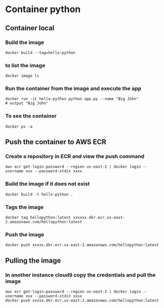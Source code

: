 # Container python

## Container local

### Build the image
```
docker build --tag=hello-python
```
### to list the image
 
```
docker image ls
```
 
### Run the container from the image and execute the app
```
docker run -it hello-python python app.py --name "Big John"
# output "Big John"
````

### To see the container
```
docker ps -a
```

## Push the container to AWS ECR

### Create a repository in ECR and view the push command
```
aws ecr get-login-password --region us-east-2 | docker login --username xxx --password-stdin xxxx
```
### Build the image if it does not exist
 ```
 docker build -t hello-python .
 
 ```
 ### Tags the image
 ```
 docker tag hellopython:latest xxxxxx.dkr.ecr.us-east-2.amazonaws.com/hellopython:latest
 ```
 ### Push the image
 ```
 docker push xxxxx.dkr.ecr.us-east-2.amazonaws.com/hellopython:latest
 ```
 
 ## Pulling the image
 ### In another instance cloud9 copy the credentials and pull the image
 ```
 aws ecr get-login-password --region us-east-2 | docker login --username xxx --password-stdin xxxx
 docker push xxxxx.dkr.ecr.us-east-2.amazonaws.com/hellopython:latest
 ```